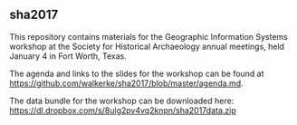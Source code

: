 ## sha2017

This repository contains materials for the Geographic Information Systems workshop at the Society for Historical Archaeology annual meetings, held January 4 in Fort Worth, Texas.  

The agenda and links to the slides for the workshop can be found at https://github.com/walkerke/sha2017/blob/master/agenda.md.  

The data bundle for the workshop can be downloaded here: https://dl.dropbox.com/s/8ulg2pv4vq2knpn/sha2017data.zip
